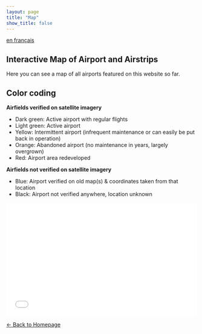 ```yaml
---
layout: page
title: "Map"
show_title: false
---
```


[en français](map_fr.md)

## Interactive Map of Airport and Airstrips

Here you can see a map of all airports featured on this website so far. 

## Color coding

**Airfields verified on satellite imagery**

- Dark green: Active airport with regular flights  
- Light green: Active airport  
- Yellow: Intermittent airport (infrequent maintenance or can easily be put back in operation)  
- Orange: Abandoned airport (no maintenance in years, largely overgrown)  
- Red: Airport area redeveloped  

**Airfields not verified on satellite imagery**

- Blue: Airport verified on old map(s) & coordinates taken from that location  
- Black: Airport not verified anywhere, location unknown  

<iframe width="100%" height="300px" frameborder="0" allowfullscreen allow="geolocation" src="//umap.openstreetmap.fr/de/map/congolese-airports-and-airstrips_1173989?scaleControl=false&miniMap=false&scrollWheelZoom=false&zoomControl=true&editMode=disabled&moreControl=true&searchControl=null&tilelayersControl=null&embedControl=null&datalayersControl=true&onLoadPanel=none&captionBar=false&captionMenus=true"></iframe>

[← Back to Homepage](index.md)
